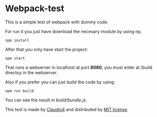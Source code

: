 # Webpack-test
This is a simple test of webpack with dummy code.

For run it you just have download the necesary module by using np,
```
npm install 
```
After that you only have start the project:
```
npm start
```
That runs a webserver in localhost at port **8080**, you must enter at /build directoy in the webserver.

Also if you prefer you can just build the code by using:
```
npm run build
```
You can see the result in *build/bundle.js*.

This test is made by [Claudio4](https://www.claudio4.com) and distributed by [MIT license](https://github.com/claudio4/Webpack-test/blob/master/LICENSE).
